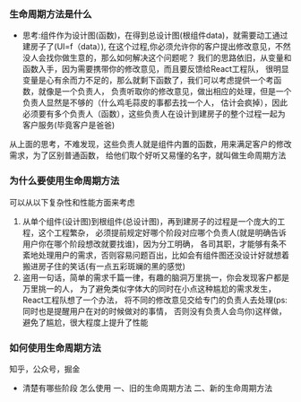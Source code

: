 ### 生命周期方法是什么
 - 思考:组件作为设计图(函数)，在得到总设计图(根组件data)，就需要动工通过建房子了(UI=f（data）),
 在这个过程,你必须允许你的客户提出修改意见，不然没人会找你做生意的，那么如何解决这个问题呢？
  我们的思路依旧，从变量和函数入手，因为需要携带你的修改意见，而且要反馈给React工程队，
  很明显变量是心有余而力不足的，那么就剩下函数了，我们可以考虑提供一个考函数，就像是一个负责人，
  负责听取你的修改意见，做出相应的处理，但是一个负责人显然是不够的（什么鸡毛蒜皮的事都去找一个人，
  估计会疯掉），因此必须要有多个负责人（函数），这些负责人在设计到建房子的整个过程一起为客户服务(毕竟客户是爸爸)

  从上面的思考，不难发现，这些负责人就是组件内置的函数，用来满足客户的修改需求，为了区别普通函数，
  给他们取个好听又易懂的名字，就叫做生命周期方法

### 为什么要使用生命周期方法

  可以从以下复杂性和性能方面来考虑

   1. 从单个组件(设计图)到根组件(总设计图)，再到建房子的过程是一个庞大的工程，这个工程繁杂，
   必须提前规定好哪个阶段对应哪个负责人(就是明确告诉用户你在哪个阶段想改就要找谁)，因为分工明确，
   各司其职，才能够有条不紊地处理用户的需求，否则容易问题百出，比如会有组件图还没设计好就想着
   搬进房子住的笑话(有一点五彩斑斓的黑的感觉)
   2. 盗用一句话，简单的需求千篇一律，有趣的脑洞万里挑一，你会发现客户都是万里挑一的人，
   为了避免类似字体大的同时在小点这种尴尬的需求发生，React工程队想了一个办法，
   将不同的修改意见交给专门的负责人去处理(ps:同时也是提醒用户在对的时候做对的事情，
   否则没有负责人会鸟你)这样做，避免了尴尬，很大程度上提升了性能

### 如何使用生命周期方法
知乎，公众号，掘金
- 清楚有哪些阶段
怎么使用
一、旧的生命周期方法
二、新的生命周期方法
